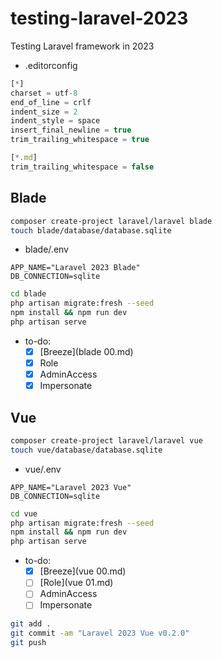# testing-laravel-2023

Testing Laravel framework in 2023

- .editorconfig

```ts
[*]
charset = utf-8
end_of_line = crlf
indent_size = 2
indent_style = space
insert_final_newline = true
trim_trailing_whitespace = true

[*.md]
trim_trailing_whitespace = false
```

## Blade

```bash
composer create-project laravel/laravel blade
touch blade/database/database.sqlite
```

- blade/.env

```edit
APP_NAME="Laravel 2023 Blade"
DB_CONNECTION=sqlite
```

```bash
cd blade
php artisan migrate:fresh --seed
npm install && npm run dev
php artisan serve
```

- to-do:
  - [x] [Breeze](blade 00.md)
  - [x] Role
  - [x] AdminAccess
  - [x] Impersonate

## Vue

```bash
composer create-project laravel/laravel vue
touch vue/database/database.sqlite
```

- vue/.env

```edit
APP_NAME="Laravel 2023 Vue"
DB_CONNECTION=sqlite
```

```bash
cd vue
php artisan migrate:fresh --seed
npm install && npm run dev
php artisan serve
```

- to-do:
  - [x] [Breeze](vue 00.md)
  - [ ] [Role](vue 01.md)
  - [ ] AdminAccess
  - [ ] Impersonate

```bash
git add .
git commit -am "Laravel 2023 Vue v0.2.0"
git push
```

